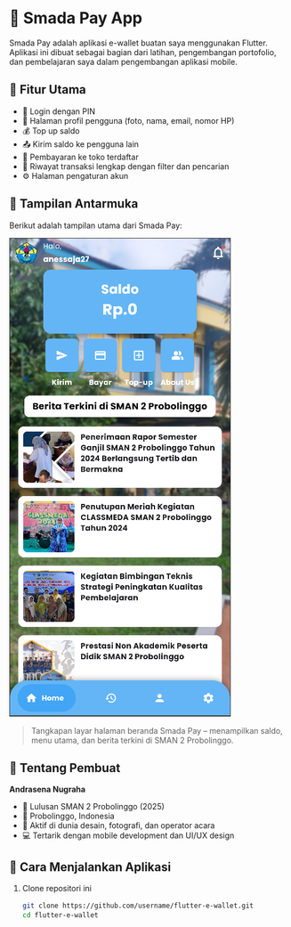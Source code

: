 # 💸 Smada Pay App

Smada Pay adalah aplikasi e-wallet buatan saya menggunakan Flutter. Aplikasi ini dibuat sebagai bagian dari latihan, pengembangan portofolio, dan pembelajaran saya dalam pengembangan aplikasi mobile.

## 🚀 Fitur Utama

- 🔐 Login dengan PIN
- 👤 Halaman profil pengguna (foto, nama, email, nomor HP)
- 💰 Top up saldo
- 📤 Kirim saldo ke pengguna lain
- 🏪 Pembayaran ke toko terdaftar
- 📄 Riwayat transaksi lengkap dengan filter dan pencarian
- ⚙️ Halaman pengaturan akun

## 📱 Tampilan Antarmuka

Berikut adalah tampilan utama dari Smada Pay:

![Tampilan Aplikasi](assets/images/ss_homepage.png)

> Tangkapan layar halaman beranda Smada Pay – menampilkan saldo, menu utama, dan berita terkini di SMAN 2 Probolinggo.

## 🧠 Tentang Pembuat

**Andrasena Nugraha**  
- 🏫 Lulusan SMAN 2 Probolinggo (2025)  
- 📍 Probolinggo, Indonesia  
- 📸 Aktif di dunia desain, fotografi, dan operator acara  
- 💻 Tertarik dengan mobile development dan UI/UX design  

## 📂 Cara Menjalankan Aplikasi

1. Clone repositori ini
   ```bash
   git clone https://github.com/username/flutter-e-wallet.git
   cd flutter-e-wallet
